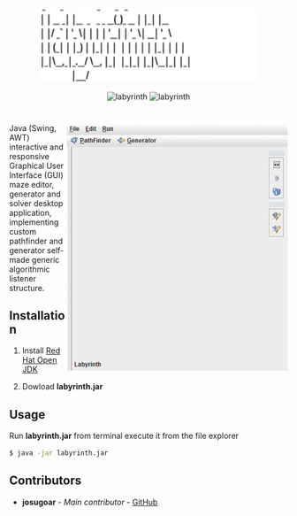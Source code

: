 <p align="center">
  <img alt="labyrinth" src="assets/labyrinth.svg" width="400" />
</p>

<p align="center">
  <img alt="labyrinth" src="https://img.shields.io/badge/author-josugoar-blue" />
  <img alt="labyrinth" src="https://img.shields.io/badge/license-MIT-green" />
</p>

<h1></h1>

<img align="right" alt="labyrinth" src="assets/labyrinth.gif" width="400" />

Java (Swing, AWT) interactive and responsive Graphical User Interface (GUI) maze editor, generator and solver desktop application, implementing custom pathfinder and generator self-made generic algorithmic listener structure.

## Installation

1. Install [Red Hat Open JDK](https://developers.redhat.com/products/openjdk/download?sc_cid=701f2000000RWTnAAO)

2. Dowload **labyrinth.jar**

## Usage

Run **labyrinth.jar** from terminal execute it from the file explorer

```sh
$ java -jar labyrinth.jar
```

## Contributors

- **josugoar** - _Main contributor_ - [GitHub](https://github.com/josugoar)
